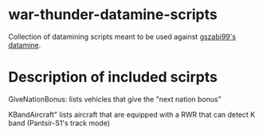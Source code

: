 # war-thunder-datamine-scripts

Collection of datamining scripts meant to be used against [gszabi99's datamine](https://github.com/gszabi99/War-Thunder-Datamine).


# Description of included scirpts
GiveNationBonus: lists vehicles that give the "next nation bonus"

KBandAircraft" lists aircraft that are equipped with a RWR that can detect K band (Pantsir-S1's track mode) 
